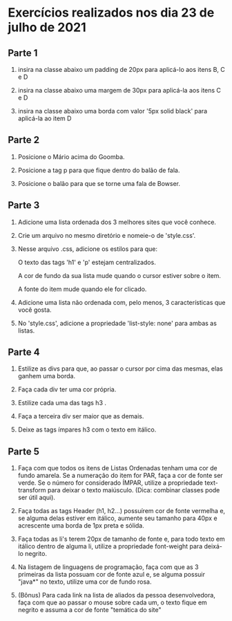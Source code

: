 # Exercícios realizados nos dia 23 de julho de 2021

## Parte 1

1. insira na classe abaixo um padding de 20px para aplicá-lo aos itens B, C e D

2. insira na classe abaixo uma margem de 30px para aplicá-la aos itens C e D

3. insira na classe abaixo uma borda com valor '5px solid black' para aplicá-la ao item D

## Parte 2

1. Posicione o Mário acima do Goomba.

2. Posicione a tag p para que fique dentro do balão de fala.

3. Posicione o balão para que se torne uma fala de Bowser.

## Parte 3

1. Adicione uma lista ordenada dos 3 melhores sites que você conhece.

2. Crie um arquivo no mesmo diretório e nomeie-o de 'style.css'.

3. Nesse arquivo .css, adicione os estilos para que:
    
    O texto das tags 'h1' e 'p' estejam centralizados.
    
    A cor de fundo da sua lista mude quando o cursor estiver sobre o item.
    
    A fonte do item mude quando ele for clicado.

4. Adicione uma lista não ordenada com, pelo menos, 3 características que você gosta.

5. No 'style.css', adicione a propriedade 'list-style: none' para ambas as listas.

## Parte 4

1. Estilize as divs para que, ao passar o cursor por cima das mesmas, elas ganhem uma borda.

2. Faça cada div ter uma cor própria.

3. Estilize cada uma das tags h3 .

4. Faça a terceira div ser maior que as demais.

5. Deixe as tags ímpares h3 com o texto em itálico.

## Parte 5

1. Faça com que todos os itens de Listas Ordenadas tenham uma cor de fundo amarela. Se a numeração do item for PAR, faça a cor de fonte ser verde. Se o número for considerado ÍMPAR, utilize a propriedade text-transform para deixar o texto maiúsculo. (Dica: combinar classes pode ser útil aqui).

2. Faça todas as tags Header (h1, h2...) possuírem cor de fonte vermelha e, se alguma delas estiver em itálico, aumente seu tamanho para 40px e acrescente uma borda de 1px preta e sólida.

3. Faça todas as li's terem 20px de tamanho de fonte e, para todo texto em itálico dentro de alguma li, utilize a propriedade font-weight para deixá-lo negrito.

4. Na listagem de linguagens de programação, faça com que as 3 primeiras da lista possuam cor de fonte azul e, se alguma possuir "java*" no texto, utilize uma cor de fundo rosa.

5. (Bônus) Para cada link na lista de aliados da pessoa desenvolvedora, faça com que ao passar o mouse sobre cada um, o texto fique em negrito e assuma a cor de fonte "temática do site"